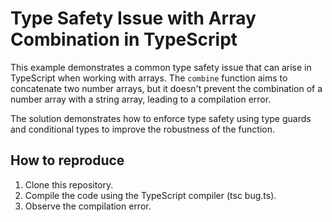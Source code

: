 # Type Safety Issue with Array Combination in TypeScript

This example demonstrates a common type safety issue that can arise in TypeScript when working with arrays.  The `combine` function aims to concatenate two number arrays, but it doesn't prevent the combination of a number array with a string array, leading to a compilation error.

The solution demonstrates how to enforce type safety using type guards and conditional types to improve the robustness of the function.

## How to reproduce

1. Clone this repository.
2. Compile the code using the TypeScript compiler (tsc bug.ts).
3. Observe the compilation error.